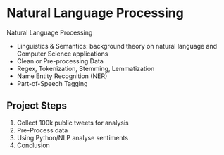 # Natural Language Processing

Natural Language Processing

- Linguistics & Semantics: background theory on natural language and Computer Science applications
- Clean or Pre-processing Data
- Regex, Tokenization, Stemming, Lemmatization
- Name Entity Recognition (NER)
- Part-of-Speech Tagging

## Project Steps

1. Collect 100k public tweets for analysis
2. Pre-Process data
3. Using Python/NLP analyse sentiments
4. Conclusion

